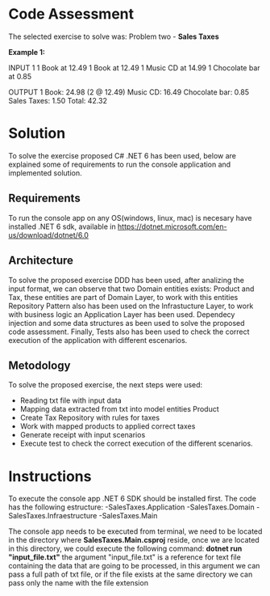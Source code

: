 # Code Assessment
The selected exercise to solve was: Problem two - **Sales Taxes**

**Example 1:**

INPUT 1
1 Book at 12.49
1 Book at 12.49
1 Music CD at 14.99
1 Chocolate bar at 0.85

OUTPUT 1
Book: 24.98 (2 @ 12.49)
Music CD: 16.49
Chocolate bar: 0.85
Sales Taxes: 1.50
Total: 42.32


# Solution

To solve the exercise proposed C# .NET 6 has been used, below are explained some of requirements to run the console application and implemented solution.

## Requirements

To run the console app on any OS(windows, linux, mac) is necesary have installed .NET 6 sdk, available in https://dotnet.microsoft.com/en-us/download/dotnet/6.0

## Architecture

To solve the proposed exercise DDD has been used, after analizing the input format, we can observe that two Domain entities exists: Product and Tax, these entities are part of Domain Layer,  to work with this entities Repository Pattern also has been used on the Infrastucture Layer, to work with business logic an Application Layer has been used.
Dependecy injection and some data structures as been used to solve the proposed code assessment.
Finally, Tests also has been used to check the correct execution of the application with different escenarios.

## Metodology

To solve the proposed exercise, the next steps were used:
- Reading txt file with input data
- Mapping data extracted from txt into model entities Product 
- Create Tax Repository with rules for taxes
- Work with mapped products to applied correct taxes
- Generate receipt with input scenarios
- Execute test to check the correct execution of the different scenarios.

# Instructions

To execute the console app .NET 6 SDK should be installed first.
The code has the following estructure:
-SalesTaxes.Application
-SalesTaxes.Domain
-SalesTaxes.Infraestructure
-SalesTaxes.Main
    
The console app needs to be executed from terminal, we need to be located in the directory where **SalesTaxes.Main.csproj** reside, once we are located in this directory, we could execute the following command:
**dotnet run "input_file.txt"**
the argument "input_file.txt" is a reference for text file containing the data that are going to be processed, in this argument we can pass a full path of txt file, or if the file exists at the same directory we can pass only the name with the file extension
